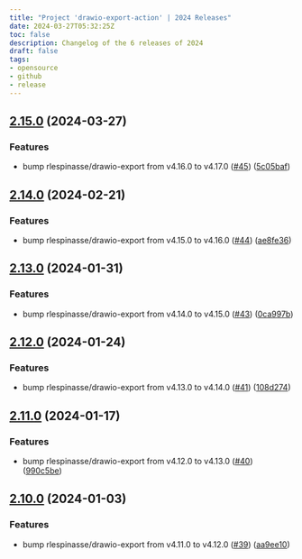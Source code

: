 ```yaml
---
title: "Project 'drawio-export-action' | 2024 Releases"
date: 2024-03-27T05:32:25Z
toc: false
description: Changelog of the 6 releases of 2024
draft: false
tags:
- opensource
- github
- release
---
```

## [2.15.0](https://github.com/rlespinasse/drawio-export-action/compare/v2.14.0...v2.15.0) (2024-03-27)


### Features

* bump rlespinasse/drawio-export from v4.16.0 to v4.17.0 ([#45](https://github.com/rlespinasse/drawio-export-action/issues/45)) ([5c05baf](https://github.com/rlespinasse/drawio-export-action/commit/5c05bafd15b6f50e657325673f5ed903629c1d6f))



## [2.14.0](https://github.com/rlespinasse/drawio-export-action/compare/v2.13.0...v2.14.0) (2024-02-21)


### Features

* bump rlespinasse/drawio-export from v4.15.0 to v4.16.0 ([#44](https://github.com/rlespinasse/drawio-export-action/issues/44)) ([ae8fe36](https://github.com/rlespinasse/drawio-export-action/commit/ae8fe368723fe0d9cf854b03ce4a4fdea4abd548))



## [2.13.0](https://github.com/rlespinasse/drawio-export-action/compare/v2.12.0...v2.13.0) (2024-01-31)


### Features

* bump rlespinasse/drawio-export from v4.14.0 to v4.15.0 ([#43](https://github.com/rlespinasse/drawio-export-action/issues/43)) ([0ca997b](https://github.com/rlespinasse/drawio-export-action/commit/0ca997b01f69e1426311f098e66f96b66d9127d3))



## [2.12.0](https://github.com/rlespinasse/drawio-export-action/compare/v2.11.0...v2.12.0) (2024-01-24)


### Features

* bump rlespinasse/drawio-export from v4.13.0 to v4.14.0 ([#41](https://github.com/rlespinasse/drawio-export-action/issues/41)) ([108d274](https://github.com/rlespinasse/drawio-export-action/commit/108d2746c0e25db4a4bc3bc1aab6673f8cead78d))



## [2.11.0](https://github.com/rlespinasse/drawio-export-action/compare/v2.10.0...v2.11.0) (2024-01-17)


### Features

* bump rlespinasse/drawio-export from v4.12.0 to v4.13.0 ([#40](https://github.com/rlespinasse/drawio-export-action/issues/40)) ([990c5be](https://github.com/rlespinasse/drawio-export-action/commit/990c5be70581f0fd06669386798060b5e7f82c79))



## [2.10.0](https://github.com/rlespinasse/drawio-export-action/compare/v2.9.0...v2.10.0) (2024-01-03)


### Features

* bump rlespinasse/drawio-export from v4.11.0 to v4.12.0 ([#39](https://github.com/rlespinasse/drawio-export-action/issues/39)) ([aa9ee10](https://github.com/rlespinasse/drawio-export-action/commit/aa9ee10105a5fc6e72d8afd4e2d426f81ad34ec8))




